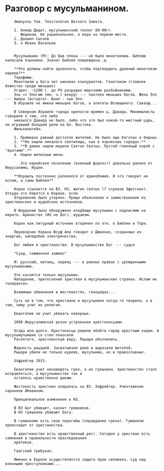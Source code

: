 #         Разговор с мусульманином.
        
        Эмануэль Тов. Текстология Ветхого Завета.
        
        1. Ахмад Дидат, мусульманский теолог 80-90гг. 
           Фидеизм. Не рациональное, а вера на первом месте.
        2. Даниил Сысоев
        3. о Иоанн Васильев
        
        
        Мусульманин (М): До Вав плена --- не было монотеизма. Библию написали язычники. Значит Библия повреждена..щ
        
        **Что должны найти археологи, чтобы подтвердить древний монотеизм евреев?**
        Терафимы.
        Монотеизм у Бога нет никаких конкурентов. Генотеизм (главное божество среди меньших)
        Угарит. ~1200 г. до РХ разрушен морскими разбойниками.
        Эль => Элогим (мн. ч.) вокруг --- пантеон меньших богов. Жена Эля --- Ашера (Астарта). Ваал - сын Эля. 
        В Израиле не имена меньших богов, а эпитеты Всевышнего. Саваоф...
        
        В Северном Израиле города крепости времен ц. Давида. Минималисты говорили о том, что либо
        никакого Давида не было, либо что это был какой-то местный царь, не игравший большой роли на Бл. Востоке.
        Филькенштейн.
        
        1. Примерно равный достаток жителей. Не было еще богатых и бедных.
        2. **Не нашли никакого святилища, как в языческих городах.**
        3. **В домах нашли модели Святая Святых. Пустой глиняный короб с "вратами".**
        4. Нашли железные мечи.
           
           Это еврейское поселение (военный форпост) довольно далеко от Иерусалима, Иудеи.
        
        **Израиль постоянно уклонялся от единобожия. И это говорит не ислам, а сама Библия**
        
        Коран ссылается на ВЗ, НЗ, жития святых (7 отроков Эфесских). Откуда это берется в Коране, если
        Откровение было утеряно. Проще объяснение о заимствовании из христианских и иудейских источников.
        
        В Иордании было обнаружено кладбище мусульман с надписями на иврите. Арианство (ИХ не Бог), иудаизм.
        
        Коран как литурный источник вторичен по отн. к Библии и Торе.
        
        Переводчик Корана Юсуф Али говорит о Джиннах, созданных из энергии, наподобие электричества.
        
        Бог любви в христианстве. В мусульманстве Бог --- судья
        
        "Суад, сожженная заживо"
        
        И: русский, китаец, кореец --- в равных правах с урожденными мусульманами.
        
        Это касается только мусульман. 
        Нападение, притеснение христиан в мусульманских странах. Ислам не толерантен.
        
        Взаимные обвинения в жестокостях, геноцидах...
        
        Суть не в том, что христиане и мусульмане когда-то творили, а в том, чему учит их религия.
        
        Евангелие не учит убивать неверных.
        
        1099 Иерусалимская резня устроенная крестоносцами.
        
        Осада шла долго. Крестоносцы решили обойти город крестным ходом. А мусульмульмане со стен поносили
        Распятого, христианскую веру. Рыцари обозлились.
        
        Жадность рыцарей. Захватывали дома и вырезали жителей. 
        Рыцари убили не только иудеев, мусульман, но и православных.
        
        Хофрейтер 2015.
        
        Евангелие учит ненавидеть грех, а не грешника. Христианство стало исправляться, а мусульманство так и 
        осталось нравственно диким.
        
        Жестокость христиан опиралась на ВЗ. Хофрейтер. Уничтожение харанеев ИНавином.
        
        Принципиальное изменение в НЗ. 
        
        В ВЗ Бог убивает, казнит грешников.
        В НЗ грешники убивают Бога.
        
        В гуманизме есть свои перегибы (оправдание греха). Гуманизм происходит от христианства.
        
        В христианстве есть нравственный рост. Сегодня у христиан есть сомнения в правильности преследования 
        еретиков. 
        
        Гаагский трибунал.
        
        Именно в Европе осуществляется защита прав человека, суд над военными преступниками...
        
        
        
        
